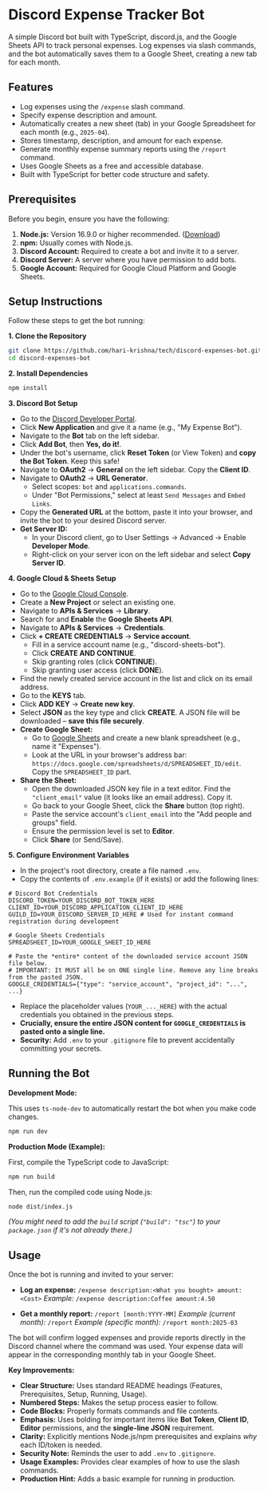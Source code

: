 


# Discord Expense Tracker Bot

A simple Discord bot built with TypeScript, discord.js, and the Google Sheets API to track personal expenses. Log expenses via slash commands, and the bot automatically saves them to a Google Sheet, creating a new tab for each month.

## Features

*   Log expenses using the `/expense` slash command.
*   Specify expense description and amount.
*   Automatically creates a new sheet (tab) in your Google Spreadsheet for each month (e.g., `2025-04`).
*   Stores timestamp, description, and amount for each expense.
*   Generate monthly expense summary reports using the `/report` command.
*   Uses Google Sheets as a free and accessible database.
*   Built with TypeScript for better code structure and safety.

## Prerequisites

Before you begin, ensure you have the following:

1.  **Node.js:** Version 16.9.0 or higher recommended. ([Download](https://nodejs.org/))
2.  **npm:** Usually comes with Node.js.
3.  **Discord Account:** Required to create a bot and invite it to a server.
4.  **Discord Server:** A server where you have permission to add bots.
5.  **Google Account:** Required for Google Cloud Platform and Google Sheets.

## Setup Instructions

Follow these steps to get the bot running:

**1. Clone the Repository**

```bash
git clone https://github.com/hari-krishna/tech/discord-expenses-bot.git
cd discord-expenses-bot
```

**2. Install Dependencies**

```bash
npm install
```

**3. Discord Bot Setup**

*   Go to the [Discord Developer Portal](https://discord.com/developers/applications).
*   Click **New Application** and give it a name (e.g., "My Expense Bot").
*   Navigate to the **Bot** tab on the left sidebar.
*   Click **Add Bot**, then **Yes, do it!**.
*   Under the bot's username, click **Reset Token** (or View Token) and **copy the Bot Token**. Keep this safe!
*   Navigate to **OAuth2** -> **General** on the left sidebar. Copy the **Client ID**.
*   Navigate to **OAuth2** -> **URL Generator**.
    *   Select scopes: `bot` and `applications.commands`.
    *   Under "Bot Permissions," select at least `Send Messages` and `Embed Links`.
*   Copy the **Generated URL** at the bottom, paste it into your browser, and invite the bot to your desired Discord server.
*   **Get Server ID:**
    *   In your Discord client, go to User Settings -> Advanced -> Enable **Developer Mode**.
    *   Right-click on your server icon on the left sidebar and select **Copy Server ID**.

**4. Google Cloud & Sheets Setup**

*   Go to the [Google Cloud Console](https://console.cloud.google.com/).
*   Create a **New Project** or select an existing one.
*   Navigate to **APIs & Services** -> **Library**.
*   Search for and **Enable** the **Google Sheets API**.
*   Navigate to **APIs & Services** -> **Credentials**.
*   Click **+ CREATE CREDENTIALS** -> **Service account**.
    *   Fill in a service account name (e.g., "discord-sheets-bot").
    *   Click **CREATE AND CONTINUE**.
    *   Skip granting roles (click **CONTINUE**).
    *   Skip granting user access (click **DONE**).
*   Find the newly created service account in the list and click on its email address.
*   Go to the **KEYS** tab.
*   Click **ADD KEY** -> **Create new key**.
*   Select **JSON** as the key type and click **CREATE**. A JSON file will be downloaded – **save this file securely**.
*   **Create Google Sheet:**
    *   Go to [Google Sheets](https://sheets.google.com/) and create a new blank spreadsheet (e.g., name it "Expenses").
    *   Look at the URL in your browser's address bar: `https://docs.google.com/spreadsheets/d/SPREADSHEET_ID/edit`. Copy the `SPREADSHEET_ID` part.
*   **Share the Sheet:**
    *   Open the downloaded JSON key file in a text editor. Find the `"client_email"` value (it looks like an email address). Copy it.
    *   Go back to your Google Sheet, click the **Share** button (top right).
    *   Paste the service account's `client_email` into the "Add people and groups" field.
    *   Ensure the permission level is set to **Editor**.
    *   Click **Share** (or Send/Save).

**5. Configure Environment Variables**

*   In the project's root directory, create a file named `.env`.
*   Copy the contents of `.env.example` (if it exists) or add the following lines:

```dotenv
# Discord Bot Credentials
DISCORD_TOKEN=YOUR_DISCORD_BOT_TOKEN_HERE
CLIENT_ID=YOUR_DISCORD_APPLICATION_CLIENT_ID_HERE
GUILD_ID=YOUR_DISCORD_SERVER_ID_HERE # Used for instant command registration during development

# Google Sheets Credentials
SPREADSHEET_ID=YOUR_GOOGLE_SHEET_ID_HERE

# Paste the *entire* content of the downloaded service account JSON file below.
# IMPORTANT: It MUST all be on ONE single line. Remove any line breaks from the pasted JSON.
GOOGLE_CREDENTIALS={"type": "service_account", "project_id": "...", ...}
```

*   Replace the placeholder values (`YOUR_..._HERE`) with the actual credentials you obtained in the previous steps.
*   **Crucially, ensure the entire JSON content for `GOOGLE_CREDENTIALS` is pasted onto a single line.**
*   **Security:** Add `.env` to your `.gitignore` file to prevent accidentally committing your secrets.

## Running the Bot

**Development Mode:**

This uses `ts-node-dev` to automatically restart the bot when you make code changes.

```bash
npm run dev
```

**Production Mode (Example):**

First, compile the TypeScript code to JavaScript:

```bash
npm run build
```

Then, run the compiled code using Node.js:

```bash
node dist/index.js
```

*(You might need to add the `build` script (`"build": "tsc"`) to your `package.json` if it's not already there.)*

## Usage

Once the bot is running and invited to your server:

*   **Log an expense:**
    `/expense description:<What you bought> amount:<Cost>`
    *Example:* `/expense description:Coffee amount:4.50`

*   **Get a monthly report:**
    `/report [month:YYYY-MM]`
    *Example (current month):* `/report`
    *Example (specific month):* `/report month:2025-03`

The bot will confirm logged expenses and provide reports directly in the Discord channel where the command was used. Your expense data will appear in the corresponding monthly tab in your Google Sheet.

**Key Improvements:**

*   **Clear Structure:** Uses standard README headings (Features, Prerequisites, Setup, Running, Usage).
*   **Numbered Steps:** Makes the setup process easier to follow.
*   **Code Blocks:** Properly formats commands and file contents.
*   **Emphasis:** Uses bolding for important items like **Bot Token**, **Client ID**, **Editor** permissions, and the **single-line JSON** requirement.
*   **Clarity:** Explicitly mentions Node.js/npm prerequisites and explains *why* each ID/token is needed.
*   **Security Note:** Reminds the user to add `.env` to `.gitignore`.
*   **Usage Examples:** Provides clear examples of how to use the slash commands.
*   **Production Hint:** Adds a basic example for running in production.